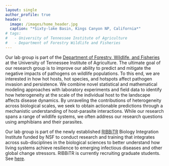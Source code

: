 ```yaml
---
layout: single
author_profile: true
header:
  image: /images/home_header.jpg
  caption: "*Sixty-lake Basin, Kings Canyon NP, California*"
# tags:
#   - University of Tennessee Institute of Agriculture
#   - Department of Forestry Wildlife and Fisheries
---
```


Our lab group is part of the [Department of Forestry, Wildlife, and Fisheries](https://fwf.tennessee.edu) at the University of Tennessee Institute of Agriculture. The ultimate goal of our research group is to improve our ability to predict and mitigate the negative impacts of pathogens on wildlife populations. To this end, we are interested in how hot hosts, hot species, and hotspots affect pathogen invasion and persistence. We combine novel statistical and mathematical modeling approaches with laboratory experiments and field data to identify how heterogeneity at the scale of the individual host to the landscape affects disease dynamics.  By unraveling the contributions of heterogeneity across biological scales, we seek to obtain actionable predictions through a mechanistic understanding of host-parasite interactions.  While our research spans a range of wildlife systems, we often address our research questions using amphibians and their parasites.

Our lab group is part of the newly established [RIBBiTR](https://ribbitr.com/) Biology Integration Institute funded by NSF to conduct research and training that integrates across sub-disciplines in the biological sciences to better understand how living systems achieve resilience to emerging infectious diseases and other global change stressors.  RIBBiTR is currently recruiting graduate students. See [here](https://documentcloud.adobe.com/link/track?uri=urn:aaid:scds:US:ed348292-bbec-4538-b9bc-74f3c7e26569#pageNum=1).

<!-- Our lab explores the causes and consequences of hot hosts, hot species, and hotspots in disease systems. We combine laboratory experiments, field data, and mathematical models to examine how these different scales of disease "hotness" interact to affect pathogen invasion and persistence. The ultimate goal of our research is to improve our ability to predict and mitigate the negative impacts of pathogens on wildlife populations. -->

<!-- We develop novel quantitative approaches that use commonly-collected disease surveillance to provide insight into who (e.g., individuals or species), where (e.g., habitat patches), and when (e.g., particular times over a year) is likely to be "hot" for disease transmission, providing important information on the mechanisms driving disease outbreaks.  While prediction is a key component of mitigating zoonotic threats, accurate prediction without mechanistic understanding severely limits our ability manage zoonotic threats.
 -->
<!-- While our work spans multiple disease systems, a focal system of our lab is the disease chytridiomycosis and its individual, population, and community effects on amphibians.  Read

 -->

<!-- ### Diversity in STEM Fields



### Quick Links
 -->